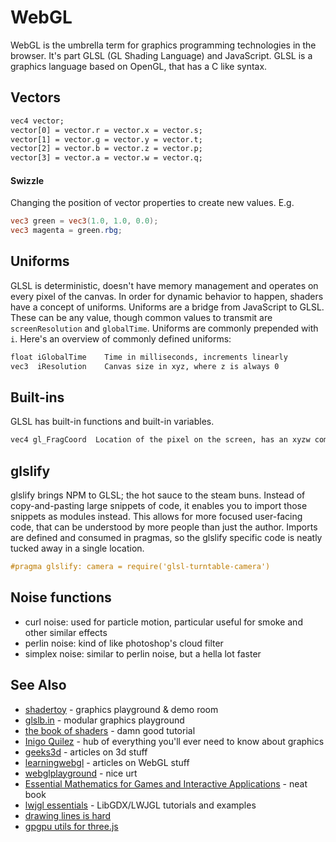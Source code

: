 # WebGL
WebGL is the umbrella term for graphics programming technologies in the
browser. It's part GLSL (GL Shading Language) and JavaScript. GLSL is a
graphics language based on OpenGL, that has a C like syntax.

## Vectors
```txt
vec4 vector;
vector[0] = vector.r = vector.x = vector.s;
vector[1] = vector.g = vector.y = vector.t;
vector[2] = vector.b = vector.z = vector.p;
vector[3] = vector.a = vector.w = vector.q;
```

#### Swizzle
Changing the position of vector properties to create new values. E.g.
```glsl
vec3 green = vec3(1.0, 1.0, 0.0);
vec3 magenta = green.rbg;
```

## Uniforms
GLSL is deterministic, doesn't have memory management and operates on every
pixel of the canvas. In order for dynamic behavior to happen, shaders have a
concept of uniforms. Uniforms are a bridge from JavaScript to GLSL. These can
be any value, though common values to transmit are `screenResolution` and
`globalTime`. Uniforms are commonly prepended with `i`. Here's an overview of
commonly defined uniforms:
```txt
float iGlobalTime    Time in milliseconds, increments linearly
vec3  iResolution    Canvas size in xyz, where z is always 0
```

## Built-ins
GLSL has built-in functions and built-in variables.

```txt
vec4 gl_FragCoord  Location of the pixel on the screen, has an xyzw component
```

## glslify
glslify brings NPM to GLSL; the hot sauce to the steam buns. Instead of
copy-and-pasting large snippets of code, it enables you to import those
snippets as modules instead. This allows for more focused user-facing code,
that can be understood by more people than just the author. Imports are defined
and consumed in pragmas, so the glslify specific code is neatly tucked away
in a single location.
```glsl
#pragma glslify: camera = require('glsl-turntable-camera')
```

## Noise functions
- curl noise: used for particle motion, particular useful for smoke and other similar effects
- perlin noise: kind of like photoshop's cloud filter
- simplex noise: similar to perlin noise, but a hella lot faster

## See Also
- [shadertoy](https://www.shadertoy.com/) - graphics playground & demo room
- [glslb.in](http://glslb.in/) - modular graphics playground
- [the book of shaders](http://patriciogonzalezvivo.com/2015/thebookofshaders) - damn good tutorial
- [Inigo Quilez](http://www.iquilezles.org/) - hub of everything you'll ever need to know about graphics
- [geeks3d](http://www.geeks3d.com/) - articles on 3d stuff
- [learningwebgl](http://learningwebgl.com/) - articles on WebGL stuff
- [webglplayground](http://webglplayground.net/gallery) - nice urt
- [Essential Mathematics for Games and Interactive Applications](http://www.amazon.co.uk/dp/0123742978) - neat book
- [lwjgl essentials](https://github.com/mattdesl/lwjgl-basics/wiki) - LibGDX/LWJGL tutorials and examples
- [drawing lines is hard](http://mattdesl.svbtle.com/drawing-lines-is-hard)
- [gpgpu utils for three.js](https://github.com/cabbibo/PhysicsRenderer)
